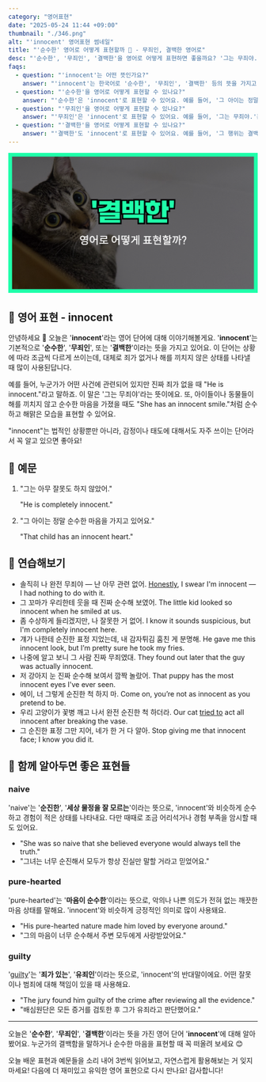 ```yaml
---
category: "영어표현"
date: "2025-05-24 11:44 +09:00"
thumbnail: "./346.png"
alt: "'innocent' 영어표현 썸네일"
title: "'순수한' 영어로 어떻게 표현할까 👼 - 무죄인, 결백한 영어로"
desc: "'순수한', '무죄인', '결백한'을 영어로 어떻게 표현하면 좋을까요? '그는 무죄야.', '그 아이는 정말 순수한 마음을 가지고 있어요.' 등을 영어로 표현하는 법을 배워봅시다. 다양한 예문을 통해서 연습하고 본인의 표현으로 만들어 보세요."
faqs:
  - question: "'innocent'는 어떤 뜻인가요?"
    answer: "'innocent'는 한국어로 '순수한', '무죄인', '결백한' 등의 뜻을 가지고 있어요. 죄가 없거나 해를 끼치지 않은 상태를 나타낼 때 주로 사용해요."
  - question: "'순수한'을 영어로 어떻게 표현할 수 있나요?"
    answer: "'순수한'은 'innocent'로 표현할 수 있어요. 예를 들어, '그 아이는 정말 순수한 마음을 가지고 있어요.'는 'That child has an innocent heart.'라고 말해요."
  - question: "'무죄인'을 영어로 어떻게 표현할 수 있나요?"
    answer: "'무죄인'은 'innocent'로 표현할 수 있어요. 예를 들어, '그는 무죄야.'는 'He is innocent.'라고 말해요."
  - question: "'결백한'을 영어로 어떻게 표현할 수 있나요?"
    answer: "'결백한'도 'innocent'로 표현할 수 있어요. 예를 들어, '그 행위는 결백하다고 인정받았어요.'는 'The act was proven innocent.'라고 해요."
---
```


!['innocent' 영어표현 썸네일](./346.png)

## 🌟 영어 표현 - innocent

안녕하세요 👋 오늘은 '**innocent**'라는 영어 단어에 대해 이야기해볼게요. '**innocent**'는 기본적으로 '**순수한**', '**무죄인**', 또는 '**결백한**'이라는 뜻을 가지고 있어요. 이 단어는 상황에 따라 조금씩 다르게 쓰이는데, 대체로 죄가 없거나 해를 끼치지 않은 상태를 나타낼 때 많이 사용된답니다.

예를 들어, 누군가가 어떤 사건에 관련되어 있지만 진짜 죄가 없을 때 "He is innocent."라고 말하죠. 이 말은 '그는 무죄야'라는 뜻이에요. 또, 아이들이나 동물들이 해를 끼치지 않고 순수한 마음을 가졌을 때도 "She has an innocent smile."처럼 순수하고 해맑은 모습을 표현할 수 있어요.

"innocent"는 법적인 상황뿐만 아니라, 감정이나 태도에 대해서도 자주 쓰이는 단어라서 꼭 알고 있으면 좋아요!

## 📖 예문

1. "그는 아무 잘못도 하지 않았어."

   "He is completely innocent."

2. "그 아이는 정말 순수한 마음을 가지고 있어요."

   "That child has an innocent heart."

## 💬 연습해보기

<ul data-interactive-list>
  <li data-interactive-item>
    <span data-toggler>솔직히 나 완전 무죄야 — 난 아무 관련 없어.</span>
    <span data-answer><a href="blog/in-english/336.honestly/">Honestly</a>, I swear I'm innocent — I had nothing to do with it.</span>
  </li>
  <li data-interactive-item>
    <span data-toggler>그 꼬마가 우리한테 웃을 때 진짜 순수해 보였어.</span>
    <span data-answer>The little kid looked so innocent when he smiled at us.</span>
  </li>
  <li data-interactive-item>
    <span data-toggler>좀 수상하게 들리겠지만, 나 잘못한 거 없어.</span>
    <span data-answer>I know it sounds suspicious, but I'm completely innocent here.</span>
  </li>
  <li data-interactive-item>
    <span data-toggler>걔가 나한테 순진한 표정 지었는데, 내 감자튀김 훔친 게 분명해.</span>
    <span data-answer>He gave me this innocent look, but I’m pretty sure he took my fries.</span>
  </li>
  <li data-interactive-item>
    <span data-toggler>나중에 알고 보니 그 사람 진짜 무죄였대.</span>
    <span data-answer>They found out later that the guy was actually innocent.</span>
  </li>
  <li data-interactive-item>
    <span data-toggler>저 강아지 눈 진짜 순수해 보여서 깜짝 놀랐어.</span>
    <span data-answer>That puppy has the most innocent eyes I've ever seen.</span>
  </li>
  <li data-interactive-item>
    <span data-toggler>에이, 너 그렇게 순진한 척 하지 마.</span>
    <span data-answer>Come on, you’re not as innocent as you pretend to be.</span>
  </li>
  <li data-interactive-item>
    <span data-toggler>우리 고양이가 꽃병 깨고 나서 완전 순진한 척 하더라.</span>
    <span data-answer>Our cat <a href="/blog/in-english/117.try-to/">tried to</a> act all innocent after breaking the vase.</span>
  </li>
  <li data-interactive-item>
    <span data-toggler>그 순진한 표정 그만 지어, 네가 한 거 다 알아.</span>
    <span data-answer>Stop giving me that innocent face; I know you did it.</span>
  </li>
</ul>

## 🤝 함께 알아두면 좋은 표현들

### naive

'naive'는 '**순진한**', '**세상 물정을 잘 모르는**'이라는 뜻으로, 'innocent'와 비슷하게 순수하고 경험이 적은 상태를 나타내요. 다만 때때로 조금 어리석거나 경험 부족을 암시할 때도 있어요.

- "She was so naive that she believed everyone would always tell the truth."
- "그녀는 너무 순진해서 모두가 항상 진실만 말할 거라고 믿었어요."

### pure-hearted

'pure-hearted'는 '**마음이 순수한**'이라는 뜻으로, 악의나 나쁜 의도가 전혀 없는 깨끗한 마음 상태를 말해요. 'innocent'와 비슷하게 긍정적인 의미로 많이 사용돼요.

- "His pure-hearted nature made him loved by everyone around."
- "그의 마음이 너무 순수해서 주변 모두에게 사랑받았어요."

### guilty

'[guilty](/blog/in-english/294.guilty/)'는 '**죄가 있는**', '**유죄인**'이라는 뜻으로, 'innocent'의 반대말이에요. 어떤 잘못이나 범죄에 대해 책임이 있을 때 사용해요.

- "The jury found him guilty of the crime after reviewing all the evidence."
- "배심원단은 모든 증거를 검토한 후 그가 유죄라고 판단했어요."

---

오늘은 '**순수한**', '**무죄인**', '**결백한**'이라는 뜻을 가진 영어 단어 '**innocent**'에 대해 알아봤어요. 누군가의 결백함을 말하거나 순수한 마음을 표현할 때 꼭 떠올려 보세요 😊

오늘 배운 표현과 예문들을 소리 내어 3번씩 읽어보고, 자연스럽게 활용해보는 거 잊지 마세요! 다음에 더 재미있고 유익한 영어 표현으로 다시 만나요! 감사합니다!

